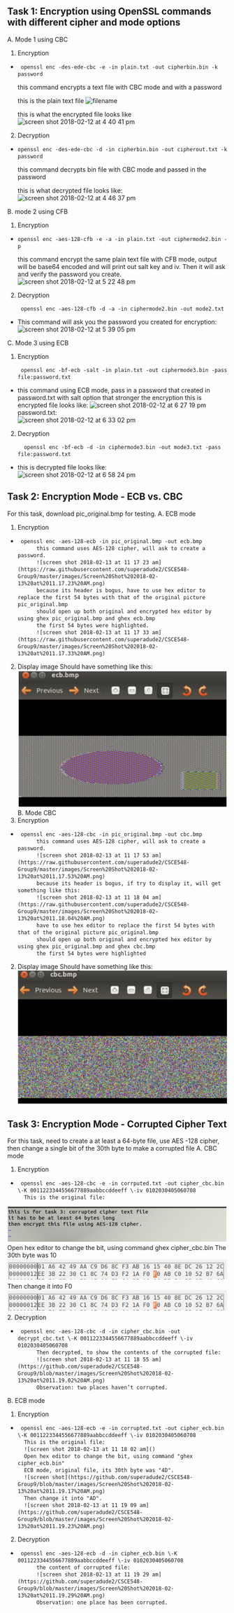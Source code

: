 Task 1: Encryption using OpenSSL commands with different cipher and mode options
----------------------------------------------------------------------------------------------------------------
A.	 Mode 1 using CBC 

1.	Encryption 
-      openssl enc -des-ede-cbc -e -in plain.txt -out cipherbin.bin -k password              
     this command encrypts a text file with CBC mode and with a password

     this is the plain text file
       ![filename](https://user-images.githubusercontent.com/36014195/36122343-010222b0-1017-11e8-9638-2e634287750f.png)
       
     this is what the encrypted file looks like     
       ![screen shot 2018-02-12 at 4 40 41 pm](https://user-images.githubusercontent.com/36014195/36122546-be277d4a-1017-11e8-8520-acf3a9d22a6a.png)

2.	Decryption
-     openssl enc -des-ede-cbc -d -in cipherbin.bin -out cipherout.txt -k password    
     this command decrypts bin file with CBC mode and passed in the password
     
     this is what decrypted file looks like:
![screen shot 2018-02-12 at 4 46 37 pm](https://user-images.githubusercontent.com/36014195/36122563-d7567e6a-1017-11e8-970c-3f8bff4e66e8.png)

B.	mode 2 using CFB
1.	Encryption
-	  openssl enc -aes-128-cfb -e -a -in plain.txt -out ciphermode2.bin -p      
     this command encrypt the same plain text file with CFB mode, output will be base64 encoded and will print out salt key and iv. Then it will ask and verify the password you create.
![screen shot 2018-02-12 at 5 22 48 pm](https://user-images.githubusercontent.com/36014195/36123893-31ec4b8a-101c-11e8-989b-c8dad68e4cb7.png) 

2.	Decryption
   
         openssl enc -aes-128-cfb -d -a -in ciphermode2.bin -out mode2.txt
- This command will ask you the password you created for encryption:
![screen shot 2018-02-12 at 5 39 05 pm](https://user-images.githubusercontent.com/36014195/36124578-8e09cf3a-101e-11e8-807f-7f3685b3653e.png)

C.	Mode 3 using ECB
1.	Encryption

         openssl enc -bf-ecb -salt -in plain.txt -out ciphermode3.bin -pass file:password.txt
- this command using ECB mode, pass in a password that created in password.txt with salt option that stronger the encryption
    this is encrypted file looks like:
![screen shot 2018-02-12 at 6 27 19 pm](https://user-images.githubusercontent.com/36014195/36125555-6cbbeb70-1022-11e8-8fe3-c357738276d6.png)                                           
password.txt:                 
![screen shot 2018-02-12 at 6 33 02 pm](https://user-images.githubusercontent.com/36014195/36125931-3196516e-1024-11e8-8848-fb8f358266bc.png)
2.	Decryption
       
          openssl enc -bf-ecb -d -in ciphermode3.bin -out mode3.txt -pass file:password.txt
- this is decrypted file looks like:     
![screen shot 2018-02-12 at 6 58 24 pm](https://user-images.githubusercontent.com/36014195/36126503-c99026e6-1026-11e8-8585-b49ee0479363.png)

Task 2: Encryption Mode - ECB vs. CBC
----------------------------------------------------------------------------------------------------------------------------
For this task, download pic_original.bmp for testing.
A.	 ECB mode
1.	 Encryption
-      openssl enc -aes-128-ecb -in pic_original.bmp -out ecb.bmp
			this command uses AES-128 cipher, will ask to create a password.
			![screen shot 2018-02-13 at 11 17 23 am](https://raw.githubusercontent.com/superadude2/CSCE548-Group9/master/images/Screen%20Shot%202018-02-13%20at%2011.17.23%20AM.png)
			because its header is bogus, have to use hex editor to replace the first 54 bytes with that of the original picture pic_original.bmp
			should open up both original and encrypted hex editor by using ghex pic_original.bmp and ghex ecb.bmp
			the first 54 bytes were highlighted.
			![screen shot 2018-02-13 at 11 17 33 am](https://raw.githubusercontent.com/superadude2/CSCE548-Group9/master/images/Screen%20Shot%202018-02-13%20at%2011.17.33%20AM.png)
2.	 Display image
	Should have something like this:
	![screen shot 2018-02-13 at 11 17 44 am](https://raw.githubusercontent.com/superadude2/CSCE548-Group9/master/images/Screen%20Shot%202018-02-13%20at%2011.17.44%20AM.png)
B.	 Mode CBC
1.	 Encryption
-      openssl enc -aes-128-cbc -in pic_original.bmp -out cbc.bmp 
			this command uses AES-128 cipher, will ask to create a password.
			![screen shot 2018-02-13 at 11 17 53 am](https://raw.githubusercontent.com/superadude2/CSCE548-Group9/master/images/Screen%20Shot%202018-02-13%20at%2011.17.53%20AM.png)
			because its header is bogus, if try to display it, will get something like this:
			![screen shot 2018-02-13 at 11 18 04 am](https://raw.githubusercontent.com/superadude2/CSCE548-Group9/master/images/Screen%20Shot%202018-02-13%20at%2011.18.04%20AM.png)
			have to use hex editor to replace the first 54 bytes with that of the original picture pic_original.bmp
			should open up both original and encrypted hex editor by using ghex pic_original.bmp and ghex cbc.bmp
			the first 54 bytes were highlighted
2.	 Display image
		Should have something like this:
		![screen shot 2018-02-13 at 11 18 23 am](https://raw.githubusercontent.com/superadude2/CSCE548-Group9/master/images/Screen%20Shot%202018-02-13%20at%2011.18.23%20AM.png)

Task 3: Encryption Mode - Corrupted Cipher Text
----------------------------------------------------------------------------------------------------------------------------
For this task, need to create a at least a 64-byte file, use AES -128 cipher, then change a single bit of the 30th byte to make a corrupted file
A.	 CBC mode
1.	 Encryption
-      openssl enc -aes-128-cbc -e -in corrputed.txt -out cipher_cbc.bin \-K 0011223344556677889aabbccddeeff \-iv 0102030405060708
		This is the original file:
![screen shot 2018-02-13 at 11 18 39 am](https://github.com/superadude2/CSCE548-Group9/blob/master/images/Screen%20Shot%202018-02-13%20at%2011.18.39%20AM.png)
		Open hex editor to change the bit, using command ghex cipher_cbc.bin
		The 30th byte was 10
		![screen shot](https://github.com/superadude2/CSCE548-Group9/blob/master/images/Screen%20Shot%202018-02-13%20at%2011.18.55%20AM.png)
		Then change it into F0
		![screen shot 2018-02-13 at 11 18 47 am](https://github.com/superadude2/CSCE548-Group9/blob/master/images/Screen%20Shot%202018-02-13%20at%2011.18.55%20AM.png)
2.	 Decryption
-      openssl enc -aes-128-cbc -d -in cipher_cbc.bin -out decrypt_cbc.txt \-K 0011223344556677889aabbccddeeff \-iv 0102030405060708
			Then decrypted, to show the contents of the corrupted file:
			![screen shot 2018-02-13 at 11 18 55 am](https://github.com/superadude2/CSCE548-Group9/blob/master/images/Screen%20Shot%202018-02-13%20at%2011.19.02%20AM.png)
			Observation: two places haven’t corrupted.
B.	 ECB mode
1.	 Encryption
-      openssl enc -aes-128-ecb -e -in corrupted.txt -out cipher_ecb.bin \-K 0011223344556677889aabbccddeeff \-iv 0102030405060708
		This is the original file:
		![screen shot 2018-02-13 at 11 18 02 am]()
		Open hex editor to change the bit, using command "ghex cipher_ecb.bin"
		ECB mode, original file, its 30th byte was "4D".
		![screen shot](https://github.com/superadude2/CSCE548-Group9/blob/master/images/Screen%20Shot%202018-02-13%20at%2011.19.17%20AM.png)
		Then change it into "AD".
		![screen shot 2018-02-13 at 11 19 09 am](https://github.com/superadude2/CSCE548-Group9/blob/master/images/Screen%20Shot%202018-02-13%20at%2011.19.23%20AM.png)
2.	 Decryption
-      openssl enc -aes-128-ecb -d -in cipher_ecb.bin \-K 0011223344556677889aabbccddeeff \-iv 0102030405060708
			the content of corrupted file:
			![screen shot 2018-02-13 at 11 19 29 am](https://github.com/superadude2/CSCE548-Group9/blob/master/images/Screen%20Shot%202018-02-13%20at%2011.19.29%20AM.png)
			Observation: one place has been corrupted. 